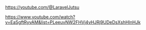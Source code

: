 https://youtube.com/@LaravelJutsu

https://www.youtube.com/watch?v=EaSgftRyvAM&list=PLeeuvNW2FHVj4vHJRj9UDeDsXshHlnHJk
